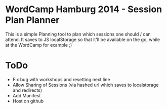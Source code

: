 WordCamp Hamburg 2014 - Session Plan Planner
============================================

This is a simple Planning tool to plan which sessions one should / can attend.
It saves to JS localStorage so that it'll be available on the go, while at the WordCamp for example ;)

ToDo
====

- Fix bug with workshops and resetting next line
- Allow Sharing of Sessions (via hashed url which saves to localstorage and redirects)
- Add Manifest
- Host on github